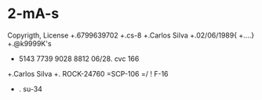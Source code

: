 # 2-mA-s
Copyrigth, License
+.6799639702
+.cs-8
+.Carlos Silva
+.02/06/1989{
+....}
+.@k9999K's
+   5143 7739 9028 8812
       06/28.    cvc 166


+.Carlos Silva 
+.  ROCK-24760
     =SCP-106
 =/ ! F-16
+   .   su-34